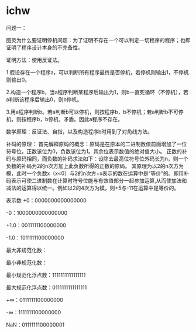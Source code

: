# ichw
问题一：

图灵为什么要证明停机问题：为了证明不存在一个可以判定一切程序的程序；也即证明了程序设计本身的不完备性。

证明方法：使用反证法。

1.假设存在一个程序a，可以判断所有程序最终是否停机，若停机则输出1，不停机则输出0。

2.构造一个程序b，当a程序判断某程序后输出为1，则b一直死循环（不停机），若a判断该程序后输出0，则b停机。

3.用a程序判断b。若a判断b可以停机，则按程序b，b不停机；若a判断b不可停机，则按程序b，b停机，矛盾。因此a程序不存在。

数学原理：反证法、自指，以及构造程序b时用到了对角线方法。

补码的原理：
首先解释原码的概念：原码是在原本的二进制数值前面增加了一位符号位，正数该位为0，负数该位为1。其余位表示数值的绝对值大小。
正数的补码与原码相同，而负数的补码求法如下：设除去最高位符号位外码长为n，则一个负数的补码为2的n次方加上此负数所得的正数的原码。
其原理为以2的n次方为模，此时一个负数x（x<0）与2的n次方+x表示的数在运算中是“等价”的。即用补码表示可使二进制数在计算时符号位能与有效值部分一起参加运算,从而使加法和减法的运算得以统一。例如以2的4次方为模，则+5与-11在运算中是等价的。

表示数
+0：0000000000000000

-0：1000000000000000

+1.0：0011111100000000

-1.0：1011111100000000

最大非规范化数：

最小非规范化数：

最小规范化浮点数：1111111111111111

最大规范化浮点数：0111111111111111

+∞：0111111100000000

-∞：1111111100000000

NaN：0111111100000001



